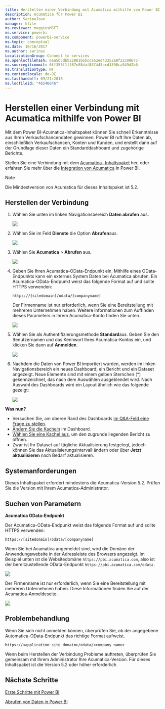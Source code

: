 ```yaml
---
title: Herstellen einer Verbindung mit Acumatica mithilfe von Power BI
description: Acumatica für Power BI
author: SarinaJoan
manager: kfile
ms.reviewer: maggiesMSFT
ms.service: powerbi
ms.component: powerbi-service
ms.topic: conceptual
ms.date: 10/16/2017
ms.author: sarinas
LocalizationGroup: Connect to services
ms.openlocfilehash: 6aa5b5dbb22881b6bccaa2ed43352a8f22308675
ms.sourcegitcommit: 0ff358f1ff87e88daf837443ecd1398ca949d2b6
ms.translationtype: HT
ms.contentlocale: de-DE
ms.lasthandoff: 09/21/2018
ms.locfileid: "46546646"
---
```

# <a name="connect-to-acumatica-with-power-bi"></a>Herstellen einer Verbindung mit Acumatica mithilfe von Power BI
Mit dem Power BI-Acumatica-Inhaltspaket können Sie schnell Erkenntnisse aus Ihren Verkaufschancendaten gewinnen. Power BI ruft Ihre Daten ab, einschließlich Verkaufschancen, Konten und Kunden, und erstellt dann auf der Grundlage dieser Daten ein Standarddashboard und zugehörige Berichte.

Stellen Sie eine Verbindung mit dem [Acumatica- Inhaltspaket](https://app.powerbi.com/getdata/services/acumatica) her, oder erfahren Sie mehr über die [Integration von Acumatica](https://powerbi.microsoft.com/integrations/acumatica) in Power BI.

>[!NOTE]
>Die Mindestversion von Acumatica für dieses Inhaltspaket ist 5.2.

## <a name="how-to-connect"></a>Herstellen der Verbindung
1. Wählen Sie unten im linken Navigationsbereich **Daten abrufen** aus.
   
   ![](media/service-connect-to-acumatica/getdata3.png)
2. Wählen Sie im Feld **Dienste** die Option **Abrufen**aus.
   
   ![](media/service-connect-to-acumatica/getdata2.png)
3. Wählen Sie **Acumatica** \> **Abrufen** aus.
   
   ![](media/service-connect-to-acumatica/acumatica.png)
4. Geben Sie Ihren Acumatica-OData-Endpunkt ein. Mithilfe eines OData-Endpunkts kann ein externes System Daten bei Acumatica abrufen. Ein Acumatica-OData-Endpunkt weist das folgende Format auf und sollte HTTPS verwenden:
   
     `https://[sitedomain]/odata/[companyname]`
   
   Der Firmenname ist nur erforderlich, wenn Sie eine Bereitstellung mit mehreren Unternehmen haben. Weitere Informationen zum Auffinden dieses Parameters in Ihrem Acumatica-Konto finden Sie unten.
   
   ![](media/service-connect-to-acumatica/parameters.png)
5. Wählen Sie als Authentifizierungsmethode **Standard**aus. Geben Sie den Benutzernamen und das Kennwort Ihres Acumatica-Kontos ein, und klicken Sie dann auf **Anmelden**.
   
    ![](media/service-connect-to-acumatica/creds2.png)
6. Nachdem die Daten von Power BI importiert wurden, werden im linken Navigationsbereich ein neues Dashboard, ein Bericht und ein Dataset angezeigt. Neue Elemente sind mit einem gelben Sternchen (\*) gekennzeichnet, das nach dem Auswählen ausgeblendet wird. Nach Auswahl des Dashboards wird ein Layout ähnlich wie das folgende gezeigt:
   
    ![](media/service-connect-to-acumatica/dashboard.png)

**Was nun?**

* Versuchen Sie, am oberen Rand des Dashboards [im Q&A-Feld eine Frage zu stellen](consumer/end-user-q-and-a.md).
* [Ändern Sie die Kacheln](service-dashboard-edit-tile.md) im Dashboard.
* [Wählen Sie eine Kachel aus](consumer/end-user-tiles.md), um den zugrunde liegenden Bericht zu öffnen.
* Zwar ist Ihr Dataset auf tägliche Aktualisierung festgelegt, jedoch können Sie das Aktualisierungsintervall ändern oder über **Jetzt aktualisieren** nach Bedarf aktualisieren.

## <a name="system-requirements"></a>Systemanforderungen
Dieses Inhaltspaket erfordert mindestens die Acumatica-Version 5.2. Prüfen Sie die Version mit Ihrem Acumatica-Administrator.

## <a name="finding-parameters"></a>Suchen von Parametern
**Acumatica OData-Endpunkt**

Der Acumatica-OData-Endpunkt weist das folgende Format auf und sollte HTTPS verwenden:

    https://[sitedomain]/odata/[companyname]

Wenn Sie bei Acumatica angemeldet sind, wird die Domäne der Anwendungswebsite in der Adressleiste des Browsers angezeigt. Im Beispiel unten ist die Websitedomäne `https://pbi.acumatica.com`, also ist der bereitzustellende OData-Endpunkt `https://pbi.acumatica.com/odata`.

 ![](media/service-connect-to-acumatica/url.png)

Der Firmenname ist nur erforderlich, wenn Sie eine Bereitstellung mit mehreren Unternehmen haben. Diese Informationen finden Sie auf der Acumatica-Anmeldeseite.

![](media/service-connect-to-acumatica/signin2.png)

## <a name="troubleshooting"></a>Problembehandlung
Wenn Sie sich nicht anmelden können, überprüfen Sie, ob der angegebene Automatica-OData-Endpunkt das richtige Format aufweist.

    https://<application site domain>/odata/<company name>

Wenn beim Herstellen der Verbindung Probleme auftreten, überprüfen Sie gemeinsam mit Ihrem Administrator Ihre Acumatica-Version. Für dieses Inhaltspaket ist die Version 5.2 oder höher erforderlich.

## <a name="next-steps"></a>Nächste Schritte
[Erste Schritte mit Power BI](service-get-started.md)

[Abrufen von Daten in Power BI](service-get-data.md)

